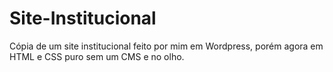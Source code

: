 # Site-Institucional
Cópia de um site institucional feito por mim em Wordpress, porém agora em HTML e CSS puro sem um CMS e no olho.
